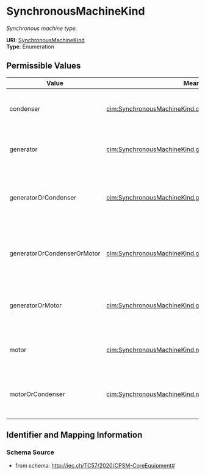 # SynchronousMachineKind




_Synchronous machine type._



**URI**: [SynchronousMachineKind](SynchronousMachineKind)<br />
**Type**: Enumeration

## Permissible Values

| Value | Meaning | Description |
| --- | --- | --- |
| condenser | [cim:SynchronousMachineKind.condenser](http://iec.ch/TC57/CIM100#SynchronousMachineKind.condenser) | Indicates the synchronous machine can operate as a condenser |
| generator | [cim:SynchronousMachineKind.generator](http://iec.ch/TC57/CIM100#SynchronousMachineKind.generator) | Indicates the synchronous machine can operate as a generator |
| generatorOrCondenser | [cim:SynchronousMachineKind.generatorOrCondenser](http://iec.ch/TC57/CIM100#SynchronousMachineKind.generatorOrCondenser) | Indicates the synchronous machine can operate as a generator or as a condense... |
| generatorOrCondenserOrMotor | [cim:SynchronousMachineKind.generatorOrCondenserOrMotor](http://iec.ch/TC57/CIM100#SynchronousMachineKind.generatorOrCondenserOrMotor) | Indicates the synchronous machine can operate as a generator or as a condense... |
| generatorOrMotor | [cim:SynchronousMachineKind.generatorOrMotor](http://iec.ch/TC57/CIM100#SynchronousMachineKind.generatorOrMotor) | Indicates the synchronous machine can operate as a generator or as a motor |
| motor | [cim:SynchronousMachineKind.motor](http://iec.ch/TC57/CIM100#SynchronousMachineKind.motor) | Indicates the synchronous machine can operate as a motor |
| motorOrCondenser | [cim:SynchronousMachineKind.motorOrCondenser](http://iec.ch/TC57/CIM100#SynchronousMachineKind.motorOrCondenser) | Indicates the synchronous machine can operate as a motor or as a condenser |








## Identifier and Mapping Information







### Schema Source


* from schema: http://iec.ch/TC57/2020/CPSM-CoreEquipment#




